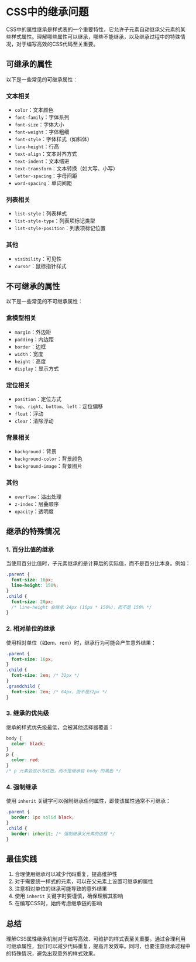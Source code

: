 # CSS中的继承问题

CSS中的属性继承是样式表的一个重要特性，它允许子元素自动继承父元素的某些样式属性。理解哪些属性可以继承，哪些不能继承，以及继承过程中的特殊情况，对于编写高效的CSS代码至关重要。

## 可继承的属性

以下是一些常见的可继承属性：

### 文本相关
- `color`：文本颜色
- `font-family`：字体系列
- `font-size`：字体大小
- `font-weight`：字体粗细
- `font-style`：字体样式（如斜体）
- `line-height`：行高
- `text-align`：文本对齐方式
- `text-indent`：文本缩进
- `text-transform`：文本转换（如大写、小写）
- `letter-spacing`：字母间距
- `word-spacing`：单词间距

### 列表相关
- `list-style`：列表样式
- `list-style-type`：列表项标记类型
- `list-style-position`：列表项标记位置

### 其他
- `visibility`：可见性
- `cursor`：鼠标指针样式

## 不可继承的属性

以下是一些常见的不可继承属性：

### 盒模型相关
- `margin`：外边距
- `padding`：内边距
- `border`：边框
- `width`：宽度
- `height`：高度
- `display`：显示方式

### 定位相关
- `position`：定位方式
- `top`、`right`、`bottom`、`left`：定位偏移
- `float`：浮动
- `clear`：清除浮动

### 背景相关
- `background`：背景
- `background-color`：背景颜色
- `background-image`：背景图片

### 其他
- `overflow`：溢出处理
- `z-index`：层叠顺序
- `opacity`：透明度

## 继承的特殊情况

### 1. 百分比值的继承
当使用百分比值时，子元素继承的是计算后的实际值，而不是百分比本身。例如：

```css
.parent {
  font-size: 16px;
  line-height: 150%;
}
.child {
  font-size: 20px;
  /* line-height 会继承 24px (16px * 150%)，而不是 150% */
}
```

### 2. 相对单位的继承
使用相对单位（如em、rem）时，继承行为可能会产生意外结果：

```css
.parent {
  font-size: 16px;
}
.child {
  font-size: 2em; /* 32px */
}
.grandchild {
  font-size: 2em; /* 64px，而不是32px */
}
```

### 3. 继承的优先级
继承的样式优先级最低，会被其他选择器覆盖：

```css
body {
  color: black;
}
p {
  color: red;
}
/* p 元素会显示为红色，而不是继承自 body 的黑色 */
```

### 4. 强制继承
使用 `inherit` 关键字可以强制继承任何属性，即使该属性通常不可继承：

```css
.parent {
  border: 1px solid black;
}
.child {
  border: inherit; /* 强制继承父元素的边框 */
}
```

## 最佳实践

1. 合理使用继承可以减少代码重复，提高维护性
2. 对于需要统一样式的元素，可以在父元素上设置可继承的属性
3. 注意相对单位的继承可能导致的意外结果
4. 使用 `inherit` 关键字时要谨慎，确保理解其影响
5. 在编写CSS时，始终考虑继承链的影响

## 总结

理解CSS属性继承机制对于编写高效、可维护的样式表至关重要。通过合理利用可继承属性，我们可以减少代码重复，提高开发效率。同时，也要注意继承过程中的特殊情况，避免出现意外的样式效果。